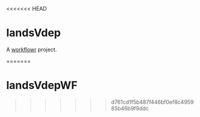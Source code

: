 <<<<<<< HEAD
# landsVdep

A [workflowr][] project.

[workflowr]: https://github.com/jdblischak/workflowr
=======
# landsVdepWF
>>>>>>> d761cd1f5b487f446bf0ef8c495985b46b9f9ddc
